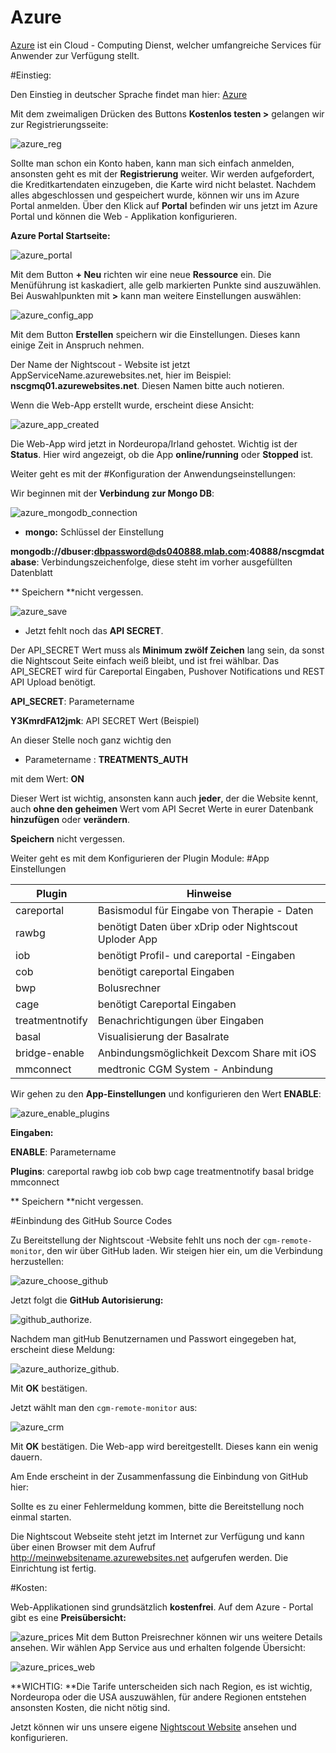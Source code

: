 # Azure


[Azure](https://de.wikipedia.org/wiki/Microsoft_Azure) ist ein Cloud - Computing Dienst, welcher umfangreiche Services  für Anwender zur Verfügung stellt.

#Einstieg:

Den Einstieg in deutscher Sprache findet man hier: [Azure ](https://azure.microsoft.com/de-de/)

Mit dem zweimaligen Drücken des Buttons **Kostenlos testen >** gelangen wir zur Registrierungsseite:

![azure_reg](../images/azure/azure_reg.jpg)

Sollte man schon ein Konto haben, kann man sich einfach anmelden, ansonsten geht es mit der **Registrierung** weiter.
Wir werden aufgefordert, die Kreditkartendaten einzugeben, die Karte wird nicht belastet.
Nachdem alles abgeschlossen und gespeichert wurde, können wir uns im Azure Portal anmelden.
 Über den Klick auf **Portal** befinden wir uns jetzt im Azure Portal und können die Web - Applikation konfigurieren.
 
 **Azure Portal Startseite:**
 
 ![azure_portal](../images/azure/azure_portal.jpg)
 
 
 Mit dem Button **+ Neu** richten wir eine neue **Ressource** ein. Die Menüführung ist kaskadiert, alle gelb markierten Punkte sind auszuwählen. Bei Auswahlpunkten mit **>** kann man weitere Einstellungen auswählen:
 
 
 ![azure_config_app](../images/azure/azure_config_app.jpg)
 
 
 Mit dem Button **Erstellen** speichern wir die Einstellungen. Dieses kann einige Zeit
 in Anspruch nehmen.
 
 Der Name der Nightscout - Website ist jetzt AppServiceName.azurewebsites.net, hier im Beispiel: **nscgmq01.azurewebsites.net**. Diesen Namen bitte auch notieren.
 
 Wenn die Web-App erstellt wurde, erscheint diese Ansicht:
 
 ![azure_app_created](../images/azure/azure_app_created.jpg)
 
 Die Web-App wird jetzt in Nordeuropa/Irland gehostet. Wichtig ist der **Status**. Hier wird angezeigt, ob die App **online/running** oder **Stopped** ist.

 
 Weiter geht es mit der
 #Konfiguration der Anwendungseinstellungen:
 
 Wir beginnen mit der **Verbindung zur Mongo DB**:
 
 ![azure_mongodb_connection](../images/azure/azure_app_settings.jpg)
 
 - **mongo:** Schlüssel der Einstellung
 
 **mongodb://dbuser:dbpassword@ds040888.mlab.com:40888/nscgmdatabase**: Verbindungszeichenfolge, diese steht im vorher ausgefüllten Datenblatt
 
 
** Speichern **nicht vergessen.
 
 ![azure_save](../images/azure/azure_save.jpg)
 
 
 - Jetzt fehlt noch das **API SECRET**. 

 Der API_SECRET Wert muss als **Minimum zwölf Zeichen** lang sein, da sonst die Nightscout Seite einfach weiß bleibt, und ist frei wählbar. Das API_SECRET wird für Careportal Eingaben, Pushover Notifications und REST API Upload benötigt.
 
 **API_SECRET**: Parametername
 
 **Y3KmrdFA12jmk**: API SECRET Wert (Beispiel)
 
 
 An dieser Stelle noch ganz wichtig den 
 
 - Parametername : **TREATMENTS_AUTH** 
 
 mit dem Wert: **ON**
 
 Dieser Wert ist wichtig, ansonsten kann auch **jeder**, der die Website kennt, auch **ohne den geheimen** Wert vom API Secret Werte in eurer Datenbank **hinzufügen** oder **verändern**.

 
 **Speichern** nicht vergessen.
 
 
 Weiter geht es mit dem Konfigurieren der Plugin Module:
 #App Einstellungen 
 
 
 
 | Plugin |  Hinweise |
| -- | -- |
| careportal | Basismodul für Eingabe von Therapie - Daten  |
| rawbg |  benötigt Daten über xDrip oder Nightscout Uploder App |
| iob | benötigt Profil- und careportal -Eingaben |
| cob | benötigt careportal Eingaben |
| bwp | Bolusrechner|
| cage| benötigt Careportal Eingaben |
|treatmentnotify |Benachrichtigungen über Eingaben|
|basal|Visualisierung der Basalrate|
|bridge-enable |Anbindungsmöglichkeit Dexcom Share mit iOS |
|mmconnect |medtronic CGM System - Anbindung|
 
 Wir gehen zu den **App-Einstellungen** und konfigurieren den Wert **ENABLE**:
 
 ![azure_enable_plugins](../images/azure/azure_enable_plugins.jpg)
 
 **Eingaben:**
 
 
 **ENABLE**: Parametername
 
 **Plugins**: careportal rawbg iob cob bwp cage treatmentnotify basal bridge mmconnect
 
 ** Speichern **nicht vergessen.
 
 
 
#Einbindung des GitHub Source Codes

Zu Bereitstellung der Nightscout -Website fehlt uns noch der `cgm-remote-monitor`, den wir über GitHub laden.
Wir steigen hier ein, um die Verbindung herzustellen:

![azure_choose_github](../images/azure/azure_choose_github.jpg)


Jetzt folgt die **GitHub Autorisierung:**

![github_authorize](../images/azure/github_authorize.jpg).


Nachdem man gitHub Benutzernamen und Passwort eingegeben hat, erscheint diese Meldung:

![azure_authorize_github](../images/azure/azure_authorize_github.jpg).

Mit **OK** bestätigen.

Jetzt wählt man den `cgm-remote-monitor` aus:

![azure_crm](../images/azure/azure_crm.jpg)

Mit **OK** bestätigen. Die Web-app wird bereitgestellt. Dieses kann ein wenig dauern.

Am Ende erscheint in der Zusammenfassung die Einbindung von GitHub hier:


Sollte es zu einer Fehlermeldung kommen, bitte die Bereitstellung noch einmal starten.


Die Nightscout Webseite steht jetzt im Internet zur Verfügung und kann über einen Browser
mit dem Aufruf http://meinwebsitename.azurewebsites.net aufgerufen werden.
Die Einrichtung ist fertig.


#Kosten:

Web-Applikationen sind grundsätzlich **kostenfrei**. Auf dem Azure - Portal gibt es eine **Preisübersicht:**

![azure_prices](../images/azure/azure_prices.jpg)
 Mit dem Button Preisrechner können wir uns weitere Details ansehen. Wir wählen App Service aus und erhalten folgende Übersicht:
 
 ![azure_prices_web](../images/azure/azure_prices_web.jpg)
 
 **WICHTIG: **Die Tarife unterscheiden sich nach Region, es ist wichtig, Nordeuropa oder die USA auszuwählen, für andere Regionen entstehen ansonsten Kosten, die nicht nötig sind.
 
 Jetzt können wir uns unsere eigene  [Nightscout Website](../nightscout/die_nightscout_website.md) ansehen und konfigurieren.
 
 
 
 
